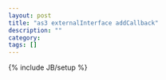 ```yaml
---
layout: post
title: "as3 externalInterface addCallback"
description: ""
category: 
tags: []
---
```

{% include JB/setup %}
